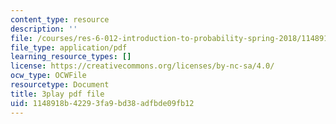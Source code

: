 ```yaml
---
content_type: resource
description: ''
file: /courses/res-6-012-introduction-to-probability-spring-2018/1148918b42293fa9bd38adfbde09fb12_r_rzDNLODQw.pdf
file_type: application/pdf
learning_resource_types: []
license: https://creativecommons.org/licenses/by-nc-sa/4.0/
ocw_type: OCWFile
resourcetype: Document
title: 3play pdf file
uid: 1148918b-4229-3fa9-bd38-adfbde09fb12
---
```

